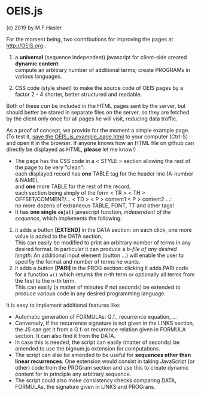 # OEIS.js
(c) 2019 by M.F.Hasler

For the moment being, two contributions for improving the pages at http://OEIS.org :

1) a **universal** (sequence independent) javascript for client-side created **dynamic content**:<br/>
compute an arbitrary number of additional terms; create PROGRAMs in various languages.

2) CSS code (style sheet) to make the source code of OEIS pages by a factor 2 - 4 shorter, better structured and readable.

Both of these _can_ be included in the HTML pages sent by the server, but should better be stored in separate files on the server, so they are fetched by the client only once for all pages he will visit, reducing data traffic.

As a proof of concept, we provide for the moment a simple example page. (To test it, [save the OEIS_js_example_page.html](https://raw.githubusercontent.com/m-f-h/OEIS.js/master/OEIS_js_example_page.html) to your computer (Ctrl-S) and open it in the browser. If anyone knows how an HTML file on github can directly be displayed as HTML, **please** let me know!)
* The page has the CSS code in a < STYLE > section allowing the rest of the page to be very "clean":<br/>
each displayed record has **one** TABLE tag for the header line (A-number & NAME),<br/> 
and **one** more TABLE for the rest of the record,<br/> 
each section being simply of the form < TR > < TH > OFFSET/COMMENT/... < TD > < P > content1 < P > content2 ...:<br/>
no more dozens of extraneous TABLE, FONT, TT and other tags!
* It has __one single__ **<code>oejs()</code>** javascript function, _independent of the sequence_, which implements the following:
1) it adds a button **[EXTEND]** in the DATA section: on each click, one more value is added to the DATA section.<br/> 
This can easily be modified to print an arbitrary number of terms in any desired format. In particular it can produce a _b-file of any desired length_: An additional input element (button ...) will enable the user to specifiy the format and number of terms he wants.
2) it adds a button **[PARI]** in the PROG section: clicking it adds PARI code for a function <code>a()</code> which returns the n-th term or optionally all terms from the first to the n-th term.<br/>
This can easily (a matter of minutes if not seconds) be extended to produce various code in any desired programming language.

It is easy to implement additional features like:
* Automatic generation of FORMULAs: G.f., recurrence equation, ...
* Conversely, if the recurrence signature is not given in the LINKS section, the JS can get it from a G.f. or recurrence relation given in FORMULA section. It can also find it from the DATA.
* In case this is needed, the script can easily (matter of seconds) be amended to use the bignum.js extension for computations.
* The script can also be amended to be useful for **sequences other than linear recurrences**. One extension would consist in taking JavaScript (or other) code from the PROGram section and use this to create dynamic content for in principle any arbitrary sequence.
* The script could also make consistency checks comparing DATA, FORMULAs, the signature given in LINKS and PROGrans.
